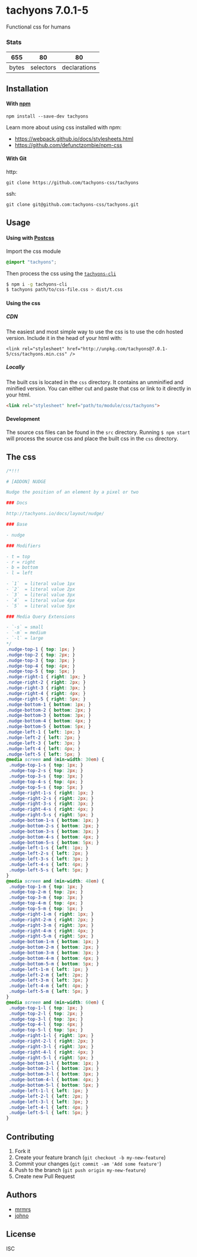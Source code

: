 # tachyons 7.0.1-5

Functional css for humans

### Stats

655 | 80 | 80
---|---|---
bytes | selectors | declarations

## Installation

#### With [npm](https://npmjs.com)

```
npm install --save-dev tachyons
```

Learn more about using css installed with npm:
* https://webpack.github.io/docs/stylesheets.html
* https://github.com/defunctzombie/npm-css

#### With Git

http:
```
git clone https://github.com/tachyons-css/tachyons
```

ssh:
```
git clone git@github.com:tachyons-css/tachyons.git
```

## Usage

#### Using with [Postcss](https://github.com/postcss/postcss)

Import the css module

```css
@import "tachyons";
```

Then process the css using the [`tachyons-cli`](https://github.com/tachyons-css/tachyons-cli)

```sh
$ npm i -g tachyons-cli
$ tachyons path/to/css-file.css > dist/t.css
```

#### Using the css

##### CDN
The easiest and most simple way to use the css is to use the cdn hosted version. Include it in the head of your html with:

```
<link rel="stylesheet" href="http://unpkg.com/tachyons@7.0.1-5/css/tachyons.min.css" />
```

##### Locally
The built css is located in the `css` directory. It contains an unminified and minified version.
You can either cut and paste that css or link to it directly in your html.

```html
<link rel="stylesheet" href="path/to/module/css/tachyons">
```

#### Development

The source css files can be found in the `src` directory.
Running `$ npm start` will process the source css and place the built css in the `css` directory.

## The css

```css
/*!!!

# [ADDON] NUDGE

Nudge the position of an element by a pixel or two

### Docs

http://tachyons.io/docs/layout/nudge/

### Base

- nudge

### Modifiers

- t = top
- r = right
- b = bottom
- l = left

- `1`  = literal value 1px
- `2`  = literal value 2px
- `3`  = literal value 3px
- `4`  = literal value 4px
- `5`  = literal value 5px

### Media Query Extensions

- `-s` = small
- `-m` = medium
- `-l` = large
*/
.nudge-top-1 { top: 1px; }
.nudge-top-2 { top: 2px; }
.nudge-top-3 { top: 3px; }
.nudge-top-4 { top: 4px; }
.nudge-top-5 { top: 5px; }
.nudge-right-1 { right: 1px; }
.nudge-right-2 { right: 2px; }
.nudge-right-3 { right: 3px; }
.nudge-right-4 { right: 4px; }
.nudge-right-5 { right: 5px; }
.nudge-bottom-1 { bottom: 1px; }
.nudge-bottom-2 { bottom: 2px; }
.nudge-bottom-3 { bottom: 3px; }
.nudge-bottom-4 { bottom: 4px; }
.nudge-bottom-5 { bottom: 5px; }
.nudge-left-1 { left: 1px; }
.nudge-left-2 { left: 2px; }
.nudge-left-3 { left: 3px; }
.nudge-left-4 { left: 4px; }
.nudge-left-5 { left: 5px; }
@media screen and (min-width: 30em) {
 .nudge-top-1-s { top: 1px; }
 .nudge-top-2-s { top: 2px; }
 .nudge-top-3-s { top: 3px; }
 .nudge-top-4-s { top: 4px; }
 .nudge-top-5-s { top: 5px; }
 .nudge-right-1-s { right: 1px; }
 .nudge-right-2-s { right: 2px; }
 .nudge-right-3-s { right: 3px; }
 .nudge-right-4-s { right: 4px; }
 .nudge-right-5-s { right: 5px; }
 .nudge-bottom-1-s { bottom: 1px; }
 .nudge-bottom-2-s { bottom: 2px; }
 .nudge-bottom-3-s { bottom: 3px; }
 .nudge-bottom-4-s { bottom: 4px; }
 .nudge-bottom-5-s { bottom: 5px; }
 .nudge-left-1-s { left: 1px; }
 .nudge-left-2-s { left: 2px; }
 .nudge-left-3-s { left: 3px; }
 .nudge-left-4-s { left: 4px; }
 .nudge-left-5-s { left: 5px; }
}
@media screen and (min-width: 48em) {
 .nudge-top-1-m { top: 1px; }
 .nudge-top-2-m { top: 2px; }
 .nudge-top-3-m { top: 3px; }
 .nudge-top-4-m { top: 4px; }
 .nudge-top-5-m { top: 5px; }
 .nudge-right-1-m { right: 1px; }
 .nudge-right-2-m { right: 2px; }
 .nudge-right-3-m { right: 3px; }
 .nudge-right-4-m { right: 4px; }
 .nudge-right-5-m { right: 5px; }
 .nudge-bottom-1-m { bottom: 1px; }
 .nudge-bottom-2-m { bottom: 2px; }
 .nudge-bottom-3-m { bottom: 3px; }
 .nudge-bottom-4-m { bottom: 4px; }
 .nudge-bottom-5-m { bottom: 5px; }
 .nudge-left-1-m { left: 1px; }
 .nudge-left-2-m { left: 2px; }
 .nudge-left-3-m { left: 3px; }
 .nudge-left-4-m { left: 4px; }
 .nudge-left-5-m { left: 5px; }
}
@media screen and (min-width: 60em) {
 .nudge-top-1-l { top: 1px; }
 .nudge-top-2-l { top: 2px; }
 .nudge-top-3-l { top: 3px; }
 .nudge-top-4-l { top: 4px; }
 .nudge-top-5-l { top: 5px; }
 .nudge-right-1-l { right: 1px; }
 .nudge-right-2-l { right: 2px; }
 .nudge-right-3-l { right: 3px; }
 .nudge-right-4-l { right: 4px; }
 .nudge-right-5-l { right: 5px; }
 .nudge-bottom-1-l { bottom: 1px; }
 .nudge-bottom-2-l { bottom: 2px; }
 .nudge-bottom-3-l { bottom: 3px; }
 .nudge-bottom-4-l { bottom: 4px; }
 .nudge-bottom-5-l { bottom: 5px; }
 .nudge-left-1-l { left: 1px; }
 .nudge-left-2-l { left: 2px; }
 .nudge-left-3-l { left: 3px; }
 .nudge-left-4-l { left: 4px; }
 .nudge-left-5-l { left: 5px; }
}
```

## Contributing

1. Fork it
2. Create your feature branch (`git checkout -b my-new-feature`)
3. Commit your changes (`git commit -am 'Add some feature'`)
4. Push to the branch (`git push origin my-new-feature`)
5. Create new Pull Request

## Authors

* [mrmrs](http://mrmrs.io)
* [johno](http://johnotander.com)

## License

ISC

